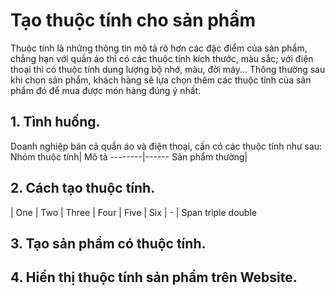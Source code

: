 # Tạo thuộc tính cho sản phẩm
Thuộc tính là những thông tin mô tả rõ hơn các đặc điểm của sản phẩm, chẳng hạn với quần áo thì có các thuộc tính kích thước, màu sắc; với điện thoại thì có thuộc tính dung lượng bộ nhớ, màu, đời máy... Thông thường sau khi chọn sản phẩm, khách hàng sẽ lựa chọn thêm các thuộc tính của sản phẩm đó để mua được món hàng đúng ý nhất.
## 1. Tình huống.
Doanh nghiệp bán cả quần áo và điện thoại, cần có các thuộc tính như sau:
Nhóm thuộc tính| Mô tả
--------|------
Sản phẩm thường|
## 2. Cách tạo thuộc tính.
| One    | Two | Three | Four    | Five  | Six 
| -
| Span <td colspan=3>triple  <td colspan=2>double
## 3. Tạo sản phẩm có thuộc tính.
## 4. Hiển thị thuộc tính sản phẩm trên Website.

